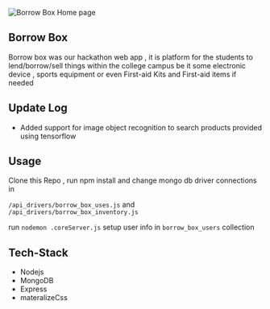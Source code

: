 ![Borrow Box Home page](https://raw.githubusercontent.com/rahultripathidev/borrow_box_hackathon-hackman-/master/docs/Screenshot%202020-02-29%20at%203.50.44%20PM.png)
## Borrow Box
Borrow box was our hackathon web app , it is platform for the students to lend/borrow/sell things within the college campus be it some electronic device , sports equipment or even First-aid Kits and First-aid items if needed
## Update Log
 - Added support for image object recognition to search products provided using tensorflow

## Usage

Clone this Repo ,
run npm install and change mongo db driver connections in 

  `/api_drivers/borrow_box_uses.js` and `/api_drivers/borrow_box_inventory.js `

run `nodemon .coreServer.js`
setup user info in `borrow_box_users` collection
## Tech-Stack

 - Nodejs
 - MongoDB
 - Express
 - materalizeCss

